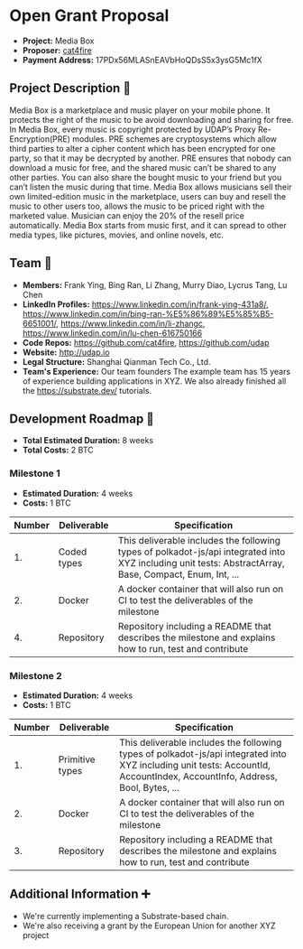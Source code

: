 # Open Grant Proposal

* **Project:** Media Box
* **Proposer:** [cat4fire](https://github.com/cat4fire)
* **Payment Address:** 17PDx56MLASnEAVbHoQDsS5x3ysG5Mc1fX 

## Project Description :page_facing_up: 

Media Box is a marketplace and music player on your mobile phone. It protects the right of the music to be avoid downloading and sharing for free. 
In Media Box, every music is copyright protected by UDAP’s Proxy Re-Encryption(PRE) modules. PRE schemes are cryptosystems which allow third parties to alter a cipher content which has been encrypted for one party, so that it may be decrypted by another. PRE ensures that nobody can download a music for free, and the shared music can’t be shared to any other parties. You can also share the bought music to your friend but you can’t listen the music during that time.
Media Box allows musicians sell their own limited-edition music in the marketplace, users can buy and resell the music to other users too, allows the music to be priced right with the marketed value. Musician can enjoy the 20% of the resell price automatically. 
Media Box starts from music first, and it can spread to other media types, like pictures, movies, and online novels, etc.

## Team :busts_in_silhouette:

* **Members:** Frank Ying, Bing Ran, Li Zhang, Murry Diao, Lycrus Tang, Lu Chen
* **LinkedIn Profiles:** https://www.linkedin.com/in/frank-ying-431a8/, https://www.linkedin.com/in/bing-ran-%E5%86%89%E5%85%B5-6651001/, https://www.linkedin.com/in/li-zhangc, https://www.linkedin.com/in/lu-chen-616750166
* **Code Repos:** https://github.com/cat4fire, https://github.com/udap
* **Website:**	http://udap.io
* **Legal Structure:** Shanghai Qianman Tech Co., Ltd.
* **Team's Experience:** 
Our team founders 
The example team has 15 years of experience building applications in XYZ. We also already finished all the https://substrate.dev/ tutorials. 

## Development Roadmap :nut_and_bolt: 

* **Total Estimated Duration:** 8 weeks
* **Total Costs:** 2 BTC

### Milestone 1

* **Estimated Duration:** 4 weeks 
* **Costs:** 1 BTC


| Number | Deliverable | Specification | 
| ------------- | ------------- | ------------- |
| 1. | Coded types | This deliverable includes the following types of polkadot-js/api integrated into XYZ including unit tests: AbstractArray, Base, Compact, Enum, Int, ...|  
| 2.  | Docker | A docker container that will also run on CI to test the deliverables of the milestone | 
| 4.  | Repository | Repository including a README that describes the milestone and explains how to run, test and contribute | 

### Milestone 2

* **Estimated Duration:** 4 weeks 
* **Costs:** 1 BTC


| Number | Deliverable | Specification | 
| ------------- | ------------- | ------------- |
| 1.  | Primitive types| This deliverable includes the following types of polkadot-js/api integrated into XYZ including unit tests: AccountId, AccountIndex, AccountInfo, Address, Bool, Bytes, ... |  
| 2.  | Docker | A docker container that will also run on CI to test the deliverables of the milestone| 
| 3.  | Repository | Repository including a README that describes the milestone and explains how to run, test and contribute| 


## Additional Information :heavy_plus_sign: 

* We're currently implementing a Substrate-based chain.
* We're also receiving a grant by the European Union for another XYZ project
 
